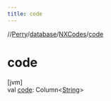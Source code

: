```yaml
---
title: code
---
```

//[Perry](../../../index.html)/[database](../index.html)/[NXCodes](index.html)/[code](code.html)



# code



[jvm]\
val [code](code.html): Column&lt;[String](https://kotlinlang.org/api/latest/jvm/stdlib/kotlin/-string/index.html)&gt;




